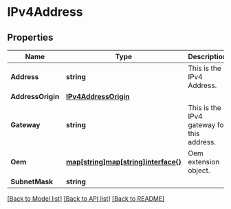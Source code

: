 # IPv4Address

## Properties
Name | Type | Description | Notes
------------ | ------------- | ------------- | -------------
**Address** | **string** | This is the IPv4 Address. | [optional] 
**AddressOrigin** | [**IPv4AddressOrigin**](IPv4AddressOrigin.md) |  | [optional] 
**Gateway** | **string** | This is the IPv4 gateway for this address. | [optional] 
**Oem** | [**map[string]map[string]interface{}**](map[string]interface{}.md) | Oem extension object. | [optional] 
**SubnetMask** | **string** |  | [optional] 

[[Back to Model list]](../README.md#documentation-for-models) [[Back to API list]](../README.md#documentation-for-api-endpoints) [[Back to README]](../README.md)



